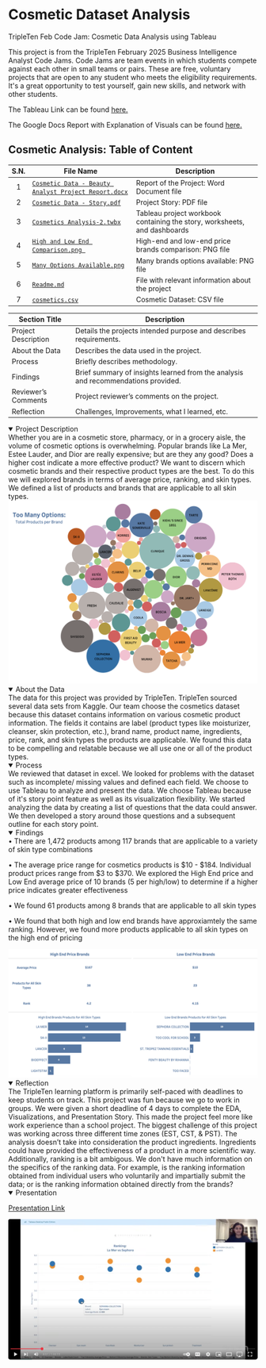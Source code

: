 # Cosmetic Dataset Analysis

TripleTen Feb Code Jam: Cosmetic Data Analysis using Tableau

This project is from the TripleTen February 2025 Business Intelligence Analyst Code Jams. Code Jams are team events in which students compete against each other in small teams or pairs. These are free, voluntary projects that are open to any student who meets the eligibility requirements. It's a great opportunity to test yourself, gain new skills, and network with other students.

The Tableau Link can be found <a href='https://public.tableau.com/app/profile/vandana.dhakal/viz/CosmeticsAnalysis-2/Story1'><u>here</u>.</a>

The Google Docs Report with Explanation of Visuals can be found <a href='https://docs.google.com/document/d/1migrRcgELsNtBIkuq8xdAB1y7VCwf5oShYClB2zLjFw/edit?tab=t.0'><u>here</u>.</a>

## Cosmetic Analysis: Table of Content
| S.N. | File Name     | Description |
|:-----:|---------------|-------------|
|     1|[`Cosmetic Data - Beauty Analyst Project Report.docx`](https://github.com/vandanadhakal/Cosmetic_Data_Analysis/blob/main/Cosmetic%20Data%20-%20Beauty%20Analyst%20Project%20Report.docx)| Report of the Project: Word Document file|
|     2|[`Cosmetic Data - Story.pdf`](https://github.com/vandanadhakal/Cosmetic_Data_Analysis/blob/main/Feb%20Code%20Pudding%3A%20Cosmetics%20Data/Cosmetics%20Data%20-%20Story.pdf) | Project Story: PDF file |
|     3|[`Cosmetics Analysis-2.twbx`](https://github.com/vandanadhakal/Cosmetic_Data_Analysis/blob/main/Cosmetics%20Analysis-2.twbx ) | Tableau project workbook containing the story, worksheets, and dashboards |
|     4|[`High and Low End Comparison.png `](https://github.com/vandanadhakal/Cosmetic_Data_Analysis/blob/main/High%20and%20Low%20End%20Comparison.png ) | High-end and low-end price brands comparison: PNG file|
|     5|[`Many Options Available.png`](https://github.com/vandanadhakal/Cosmetic_Data_Analysis/blob/main/Many%20Options%20Available.png ) | Many brands options available: PNG file |
|     6|[`Readme.md`](https://github.com/vandanadhakal/Cosmetic_Data_Analysis/blob/main/README.md ) | File with relevant information about the project |
|     7|[`cosmetics.csv`](https://github.com/vandanadhakal/Cosmetic_Data_Analysis/blob/main/cosmetics.csv ) | Cosmetic Dataset: CSV file|




| Section Title | Description |
| ----------- |----------- |
| Project Description | Details the projects intended purpose and describes requirements. |
| About the Data | Describes the data used in the project. |
| Process | Briefly describes methodology. |
| Findings | Brief summary of insights learned from the analysis and recommendations provided. |
| Reviewer’s Comments | Project reviewer’s comments on the project. |
| Reflection | Challenges, Improvements, what I learned, etc. | 

<details open>

<summary> Project Description </summary>
Whether you are in a cosmetic store, pharmacy, or in a grocery aisle, the volume of cosmetic options is overwhelming. Popular brands like La Mer, Estee Lauder, and Dior are really expensive; but are they any good? Does a higher cost indicate a more effective product? We want to discern which cosmetic brands and their respective product types are the best. To do this we will explored brands in terms of average price, ranking, and skin types. We defined a list of products and brands that are applicable to all skin types.
<img src="https://github.com/vandanadhakal/Cosmetic_Data_Analysis/blob/main/Feb%20Code%20Pudding%3A%20Cosmetics%20Data/Many%20Options%20Available.png"> 
</details>

<details open>

<summary> About the Data </summary>
The data for this project was provided by TripleTen. TripleTen sourced several data sets from Kaggle. Our team choose the cosmetics dataset because this dataset contains information on various cosmetic product information. The fields it contains are label (product types like moisturizer, cleanser, skin protection, etc.), brand name, product name, ingredients, price, rank, and skin types the products are applicable. We found this data to be compelling and relatable because we all use one or all of the product types. 
</details>

<details open>

<summary> Process </summary>
We reviewed that dataset in excel. We looked for problems with the dataset such as incomplete/ missing values and defined each field. We choose to use Tableau to analyze and present the data. We choose Tableau because of it's story point feature as well as its visualization flexibility. We started analyzing the data by creating a list of questions that the data could answer. We then developed a story around those questions and a subsequent outline for each story point. 
</details>


<details open>

<summary> Findings </summary>
•	There are 1,472 products among 117 brands that are applicable to a variety of skin type combinations

•	The average price range for cosmetics products is $10 - $184. Individual product prices range from $3 to $370. We explored the High End price and Low End average price of 10 brands (5 per high/low) to determine if a higher price indicates greater effectiveness

•	We found 61 products among 8 brands that are applicable to all skin types

•	We found that both high and low end brands have approxiamtely the same ranking. However, we found more products applicable to all skin types on the high end of pricing

<img src= "https://github.com/vandanadhakal/Cosmetic_Data_Analysis/blob/main/Feb%20Code%20Pudding%3A%20Cosmetics%20Data/High%20and%20Low%20End%20Comparison.png">
</details>


<details open>

<summary> Reflection </summary>
The TripleTen learning platform is primarily self-paced with deadlines to keep students on track. This project was fun because we go to work in groups. We were given a short deadline of 4 days to complete the EDA, Visualizations, and Presentation Story. This made the project feel more like work experience than a school project. The biggest challenge of this project was working across three different time zones (EST, CST, & PST). The analysis doesn’t take into consideration the product ingredients. Ingredients could have provided the effectiveness of a product in a more scientific way. Additionally, ranking is a bit ambigous. We don't have much information on the specifics of the ranking data. For example, is the ranking information obtained from individual users who voluntarily and impartially submit the data; or is the ranking information obtained directly from the brands?
</details>


<details open>

<summary> Presentation </summary>

[Presentation Link](https://www.youtube.com/watch?v=Ac-EU1nQkEw) 

<img src="https://github.com/vandanadhakal/Cosmetic_Data_Analysis/blob/main/Presentation.png">
</details>


